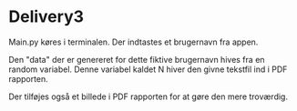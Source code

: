 # Delivery3

Main.py køres i terminalen. 
Der indtastes et brugernavn fra appen. 

Den "data" der er genereret for dette fiktive brugernavn hives fra en random variabel. 
Denne variabel kaldet N hiver den givne tekstfil ind i PDF rapporten. 

Der tilføjes også et billede i PDF rapporten for at gøre den mere troværdig. 
